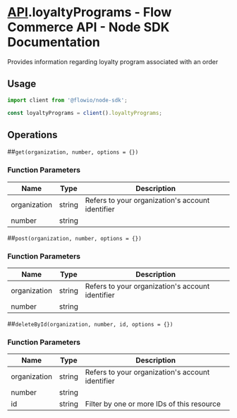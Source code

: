 # [API](README.md).loyaltyPrograms - Flow Commerce API - Node SDK Documentation

Provides information regarding loyalty program associated with an order

## Usage

```JavaScript
import client from '@flowio/node-sdk';

const loyaltyPrograms = client().loyaltyPrograms;
```

## Operations

##`get(organization, number, options = {})`

### Function Parameters

| Name  | Type | Description |
| ---- | ---- | ---- |
| organization | string | Refers to your organization&#x27;s account identifier |
| number | string |  |


##`post(organization, number, options = {})`

### Function Parameters

| Name  | Type | Description |
| ---- | ---- | ---- |
| organization | string | Refers to your organization&#x27;s account identifier |
| number | string |  |


##`deleteById(organization, number, id, options = {})`

### Function Parameters

| Name  | Type | Description |
| ---- | ---- | ---- |
| organization | string | Refers to your organization&#x27;s account identifier |
| number | string |  |
| id | string | Filter by one or more IDs of this resource |



